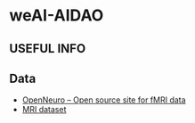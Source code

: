 # weAI-AIDAO
## USEFUL INFO 
## Data

- [OpenNeuro – Open source site for fMRI data](https://openneuro.org)
- [MRI dataset](https://www.kaggle.com/datasets/jboysen/mri-and-alzheimers)
